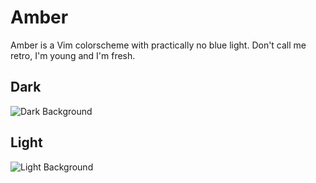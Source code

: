 # Amber

Amber is a Vim colorscheme with practically no blue light.  Don't call me
retro, I'm young and I'm fresh.

## Dark

![Dark Background](https://raw.github.com/camgunz/amber/screenshots/dark.png)

## Light

![Light Background](https://raw.github.com/camgunz/amber/screenshots/light.png)
